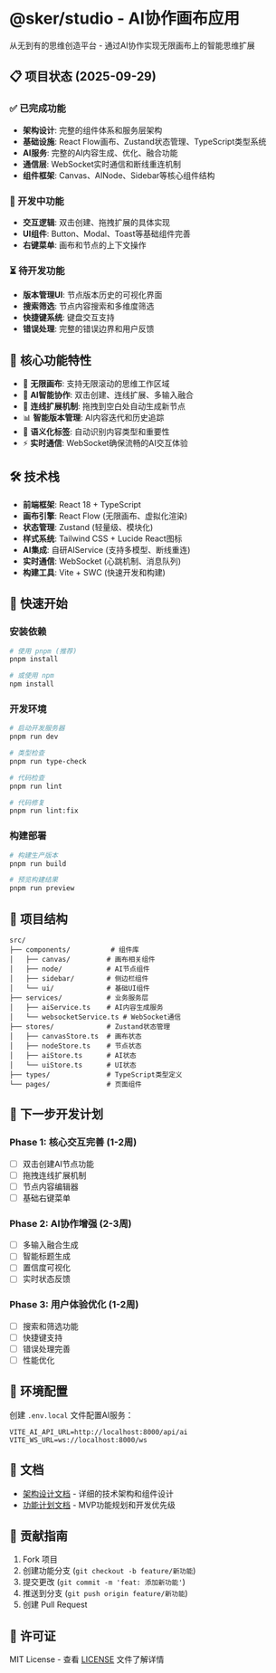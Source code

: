 # @sker/studio - AI协作画布应用

从无到有的思维创造平台 - 通过AI协作实现无限画布上的智能思维扩展

## 📋 项目状态 (2025-09-29)

### ✅ 已完成功能
- **架构设计**: 完整的组件体系和服务层架构 
- **基础设施**: React Flow画布、Zustand状态管理、TypeScript类型系统
- **AI服务**: 完整的AI内容生成、优化、融合功能
- **通信层**: WebSocket实时通信和断线重连机制
- **组件框架**: Canvas、AINode、Sidebar等核心组件结构

### 🔄 开发中功能  
- **交互逻辑**: 双击创建、拖拽扩展的具体实现
- **UI组件**: Button、Modal、Toast等基础组件完善
- **右键菜单**: 画布和节点的上下文操作

### ⏳ 待开发功能
- **版本管理UI**: 节点版本历史的可视化界面
- **搜索筛选**: 节点内容搜索和多维度筛选
- **快捷键系统**: 键盘交互支持
- **错误处理**: 完整的错误边界和用户反馈

## 🎨 核心功能特性

- 🎨 **无限画布**: 支持无限滚动的思维工作区域
- 🤖 **AI智能协作**: 双击创建、连线扩展、多输入融合
- 🔗 **连线扩展机制**: 拖拽到空白处自动生成新节点
- 📊 **智能版本管理**: AI内容迭代和历史追踪
- 🎯 **语义化标签**: 自动识别内容类型和重要性
- ⚡ **实时通信**: WebSocket确保流畅的AI交互体验

## 🛠️ 技术栈

- **前端框架**: React 18 + TypeScript
- **画布引擎**: React Flow (无限画布、虚拟化渲染)
- **状态管理**: Zustand (轻量级、模块化)
- **样式系统**: Tailwind CSS + Lucide React图标
- **AI集成**: 自研AIService (支持多模型、断线重连)
- **实时通信**: WebSocket (心跳机制、消息队列)
- **构建工具**: Vite + SWC (快速开发和构建)

## 🚀 快速开始

### 安装依赖
```bash
# 使用 pnpm (推荐)
pnpm install

# 或使用 npm
npm install
```

### 开发环境
```bash
# 启动开发服务器
pnpm run dev

# 类型检查
pnpm run type-check

# 代码检查
pnpm run lint

# 代码修复
pnpm run lint:fix
```

### 构建部署
```bash
# 构建生产版本
pnpm run build

# 预览构建结果
pnpm run preview
```

## 📁 项目结构

```
src/
├── components/          # 组件库
│   ├── canvas/         # 画布相关组件
│   ├── node/           # AI节点组件
│   ├── sidebar/        # 侧边栏组件
│   └── ui/             # 基础UI组件
├── services/           # 业务服务层
│   ├── aiService.ts    # AI内容生成服务
│   └── websocketService.ts # WebSocket通信
├── stores/             # Zustand状态管理
│   ├── canvasStore.ts  # 画布状态
│   ├── nodeStore.ts    # 节点状态
│   ├── aiStore.ts      # AI状态
│   └── uiStore.ts      # UI状态
├── types/              # TypeScript类型定义
└── pages/              # 页面组件
```

## 🎯 下一步开发计划

### Phase 1: 核心交互完善 (1-2周)
- [ ] 双击创建AI节点功能
- [ ] 拖拽连线扩展机制
- [ ] 节点内容编辑器
- [ ] 基础右键菜单

### Phase 2: AI协作增强 (2-3周) 
- [ ] 多输入融合生成
- [ ] 智能标题生成
- [ ] 置信度可视化
- [ ] 实时状态反馈

### Phase 3: 用户体验优化 (1-2周)
- [ ] 搜索和筛选功能
- [ ] 快捷键支持
- [ ] 错误处理完善
- [ ] 性能优化

## 🔧 环境配置

创建 `.env.local` 文件配置AI服务：

```env
VITE_AI_API_URL=http://localhost:8000/api/ai
VITE_WS_URL=ws://localhost:8000/ws
```

## 📖 文档

- [架构设计文档](./架构设计文档.md) - 详细的技术架构和组件设计
- [功能计划文档](./plan.md) - MVP功能规划和开发优先级

## 🤝 贡献指南

1. Fork 项目
2. 创建功能分支 (`git checkout -b feature/新功能`)
3. 提交更改 (`git commit -m 'feat: 添加新功能'`)
4. 推送到分支 (`git push origin feature/新功能`)
5. 创建 Pull Request

## 📄 许可证

MIT License - 查看 [LICENSE](LICENSE) 文件了解详情